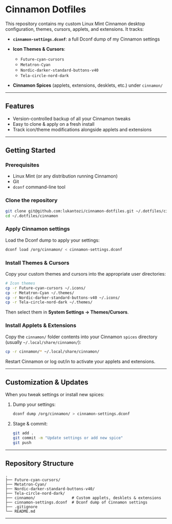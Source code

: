 # Cinnamon Dotfiles

This repository contains my custom Linux Mint Cinnamon desktop configuration, themes, cursors, applets, and extensions. It tracks:

* **`cinnamon-settings.dconf`**: a full Dconf dump of my Cinnamon settings
* **Icon Themes & Cursors**:

  * `Future-cyan-cursors`
  * `Metatron-Cyan`
  * `Nordic-darker-standard-buttons-v40`
  * `Tela-circle-nord-dark`
* **Cinnamon Spices** (applets, extensions, desklets, etc.) under `cinnamon/`

---

## Features

* Version-controlled backup of all your Cinnamon tweaks
* Easy to clone & apply on a fresh install
* Track icon/theme modifications alongside applets and extensions

---

## Getting Started

### Prerequisites

* Linux Mint (or any distribution running Cinnamon)
* Git
* `dconf` command-line tool

### Clone the repository

```bash
git clone git@github.com:lukantozi/cinnamon-dotfiles.git ~/.dotfiles/cinnamon
cd ~/.dotfiles/cinnamon
```

### Apply Cinnamon settings

Load the Dconf dump to apply your settings:

```bash
dconf load /org/cinnamon/ < cinnamon-settings.dconf
```

### Install Themes & Cursors

Copy your custom themes and cursors into the appropriate user directories:

```bash
# Icon themes
cp -r Future-cyan-cursors ~/.icons/
cp -r Metatron-Cyan ~/.themes/
cp -r Nordic-darker-standard-buttons-v40 ~/.icons/
cp -r Tela-circle-nord-dark ~/.themes/
```

Then select them in **System Settings → Themes/Cursors**.

### Install Applets & Extensions

Copy the `cinnamon/` folder contents into your Cinnamon `spices` directory (usually `~/.local/share/cinnamon/`):

```bash
cp -r cinnamon/* ~/.local/share/cinnamon/
```

Restart Cinnamon or log out/in to activate your applets and extensions.

---

## Customization & Updates

When you tweak settings or install new spices:

1. Dump your settings:

   ```bash
   dconf dump /org/cinnamon/ > cinnamon-settings.dconf
   ```
2. Stage & commit:

   ```bash
   git add .
   git commit -m "Update settings or add new spice"
   git push
   ```

---

## Repository Structure

```
.
├── Future-cyan-cursors/
├── Metatron-Cyan/
├── Nordic-darker-standard-buttons-v40/
├── Tela-circle-nord-dark/
├── cinnamon/                # Custom applets, desklets & extensions
├── cinnamon-settings.dconf  # Dconf dump of Cinnamon settings
├── .gitignore
└── README.md
```

---
